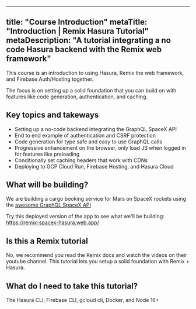 
---
title: "Course Introduction"
metaTitle: "Introduction | Remix Hasura Tutorial"
metaDescription: "A tutorial integrating a no code Hasura backend with the Remix web framework"
---

This course is an introduction to using Hasura, Remix the web framework, and Firebase Auth/Hosting together.

The focus is on setting up a solid foundation that you can build on with features like code generation, authentication, and caching.

## Key topics and takeways

- Setting up a no-code backend integrating the GraphQL SpaceX API
- End to end example of authentication and CSRF protection
- Code generation for type safe and easy to use GraphQL calls
- Progressive enhancement on the browser, only load JS when logged in for features like preloading
- Conditionally set caching headers that work with CDNs
- Deploying to GCP Cloud Run, Firebase Hosting, and Hasura Cloud

## What will be building?

We are building a cargo booking service for Mars on SpaceX rockets using the [awesome GraphQL SpaceX API](https://github.com/SpaceXLand/api)

Try this deployed version of the app to see what we'll be building:
https://remix-spacex-hasura.web.app/

## Is this a Remix tutorial

No, we recommend you read the Remix docs and watch the videos on their youtube channel. This tutorial lets you setup a solid foundation with Remix + Hasura.

## What do I need to take this tutorial?

The Hasura CLI, Firebase CLI, gcloud cli, Docker, and Node 16+

